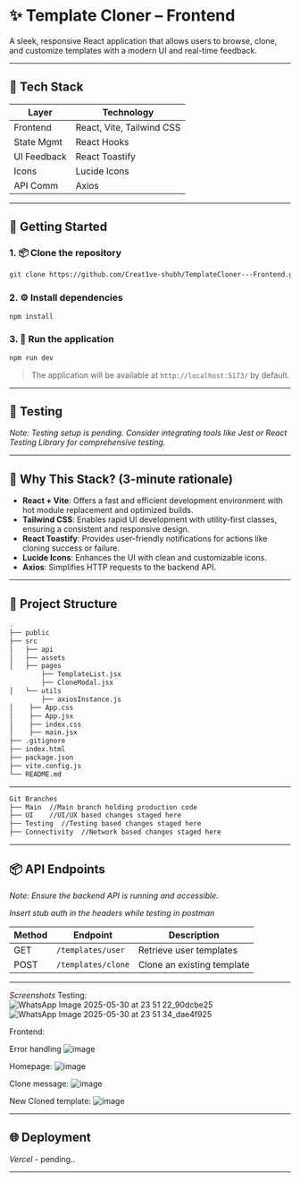 # ✨ Template Cloner – Frontend

A sleek, responsive React application that allows users to browse, clone, and customize templates with a modern UI and real-time feedback.

---

## 🧩 Tech Stack

| Layer       | Technology                |
| ----------- | ------------------------- |
| Frontend    | React, Vite, Tailwind CSS |
| State Mgmt  | React Hooks               |
| UI Feedback | React Toastify            |
| Icons       | Lucide Icons              |
| API Comm    | Axios                     |

---

## 🚀 Getting Started

### 1. 📦 Clone the repository

```bash
git clone https://github.com/Creat1ve-shubh/TemplateCloner---Frontend.git

```

### 2. ⚙️ Install dependencies

```bash
npm install
```

### 3. 🏃 Run the application

```bash
npm run dev
```

> The application will be available at `http://localhost:5173/` by default.

---

## 🧪 Testing

*Note: Testing setup is pending. Consider integrating tools like Jest or React Testing Library for comprehensive testing.*

---

## 🧠 Why This Stack? (3-minute rationale)

* **React + Vite**: Offers a fast and efficient development environment with hot module replacement and optimized builds.
* **Tailwind CSS**: Enables rapid UI development with utility-first classes, ensuring a consistent and responsive design.
* **React Toastify**: Provides user-friendly notifications for actions like cloning success or failure.
* **Lucide Icons**: Enhances the UI with clean and customizable icons.
* **Axios**: Simplifies HTTP requests to the backend API.

---

## 🌱 Project Structure

```bash
.
├── public
├── src
│   ├── api
│   ├── assets
│   ├── pages
        ├── TemplateList.jsx
        ├── CloneModal.jsx
│   └── utils
        ├── axiosInstance.js
│    ├── App.css
│    ├── App.jsx 
│    ├── index.css
│    ├── main.jsx
├── .gitignore
├── index.html
├── package.json
├── vite.config.js
└── README.md
```

---
```bash
Git Branches
├── Main  //Main branch holding production code
├── UI    //UI/UX based changes staged here
├── Testing  //Testing based changes staged here
├── Connectivity  //Network based changes staged here


```
---

## 📦 API Endpoints 

*Note: Ensure the backend API is running and accessible.*

*Insert stub auth in the headers while testing in postman*

| Method | Endpoint           | Description                |
| ------ | ------------------ | -------------------------- |
| GET    | `/templates/user`  | Retrieve user templates    |
| POST   | `/templates/clone` | Clone an existing template |
---
*Screenshots*
Testing:
![WhatsApp Image 2025-05-30 at 23 51 22_90dcbe25](https://github.com/user-attachments/assets/085b4b1e-7508-4a5c-bb68-f8f2387578bc)
![WhatsApp Image 2025-05-30 at 23 51 34_dae4f925](https://github.com/user-attachments/assets/e243cfbe-2b40-44b4-9b05-f5bcdb4cf81b)

Frontend:

Error handling 
![image](https://github.com/user-attachments/assets/dccac460-eaf6-47fa-91a9-8fa1eb20f9fb)

Homepage:
![image](https://github.com/user-attachments/assets/38c278f4-3506-4f46-ab30-7736138395de)

Clone message:
![image](https://github.com/user-attachments/assets/1a33bbd6-43c0-489c-b2eb-bac83e774f2b)

New Cloned template:
![image](https://github.com/user-attachments/assets/bd3a45d7-5fc2-4f65-92f3-a362b9475a72)




---

## 🌐 Deployment

*Vercel* - pending..

---


